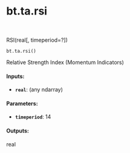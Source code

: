 <div itemscope itemtype="http://developers.google.com/ReferenceObject">
<meta itemprop="name" content="bt.ta.rsi" />
<meta itemprop="path" content="Stable" />
</div>

# bt.ta.rsi

<!-- Insert buttons and diff -->

<table class="tfo-notebook-buttons tfo-api nocontent" align="left">

</table>



RSI(real[, timeperiod=?])

<pre class="devsite-click-to-copy prettyprint lang-py tfo-signature-link">
<code>bt.ta.rsi()
</code></pre>



<!-- Placeholder for "Used in" -->

Relative Strength Index (Momentum Indicators)

#### Inputs:


* <b>`real`</b>: (any ndarray)


#### Parameters:


* <b>`timeperiod`</b>: 14


#### Outputs:

real
